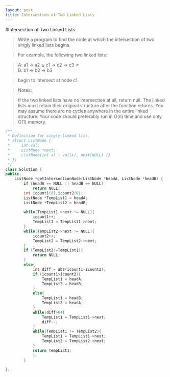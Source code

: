 ```yaml
---
layout: post
title: Intersection of Two Linked Lists
---
```

#Intersection of Two Linked Lists
> Write a program to find the node at which the intersection of two singly linked lists begins.

> For example, the following two linked lists:

> A:    a1 → a2
                   ↘
                     c1 → c2 → c3
                   ↗            
> B:     b1 → b2 → b3

> begin to intersect at node c1.

> Notes:

 > If the two linked lists have no intersection at all, return null.
> The linked lists must retain their original structure after the function returns.
>  You may assume there are no cycles anywhere in the entire linked structure.
>  Your code should preferably run in O(n) time and use only O(1) memory.

```C++
/**
 * Definition for singly-linked list.
 * struct ListNode {
 *     int val;
 *     ListNode *next;
 *     ListNode(int x) : val(x), next(NULL) {}
 * };
 */
class Solution {
public:
    ListNode *getIntersectionNode(ListNode *headA, ListNode *headB) {
        if (headA == NULL || headB == NULL) 
	        return NULL;
        int icount1(0),icount2(0);
        ListNode *TempList1 = headA;
        ListNode *TempList2 = headB;
        
        while(TempList1->next != NULL){
            icount1++;
            TempList1 = TempList1->next;
        }
        while(TempList2->next != NULL){
            icount2++;
            TempList2 = TempList2->next;
        }
        if (TempList2!=TempList1){
            return NULL;
        }
        else{
            int diff = abs(icount1-icount2);
            if (icount1>icount2){
                TempList1 = headA;
                TempList2 = headB;
            }
            else{
                TempList1 = headB;
                TempList2 = headA;
            }
            while(diff>0){
                TempList1 = TempList1->next;
                diff--;
            }
            while(TempList1 != TempList2){
                TempList1 = TempList1->next;
                TempList2 = TempList2->next;
            }
            return TempList1;        
            }
        }
        
};
```